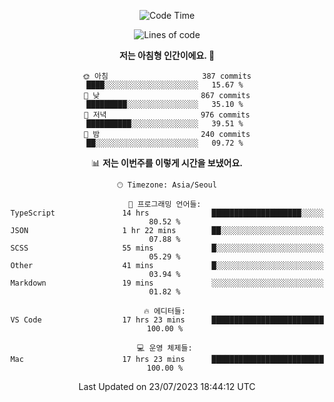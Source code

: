 <div align='center'>
 
<!--START_SECTION:waka-->
![Code Time](http://img.shields.io/badge/Code%20Time-2%2C836%20hrs%2046%20mins-blue)

![Lines of code](https://img.shields.io/badge/%EC%A0%80%EB%8A%94%20%EC%97%AC%ED%83%9C%EA%B9%8C%EC%A7%80%20-1.2%20million%20%EC%A4%84%EC%9D%98%20%EC%BD%94%EB%93%9C%EB%A5%BC%20%EC%9E%91%EC%84%B1%ED%96%88%EC%96%B4%EC%9A%94.-blue)

**저는 아침형 인간이에요. 🐤** 

```text
🌞 아침                     387 commits         ████░░░░░░░░░░░░░░░░░░░░░   15.67 % 
🌆 낮　                     867 commits         █████████░░░░░░░░░░░░░░░░   35.10 % 
🌃 저녁                     976 commits         ██████████░░░░░░░░░░░░░░░   39.51 % 
🌙 밤　                     240 commits         ██░░░░░░░░░░░░░░░░░░░░░░░   09.72 % 
```


📊 **저는 이번주를 이렇게 시간을 보냈어요.** 

```text
🕑︎ Timezone: Asia/Seoul

💬 프로그래밍 언어들: 
TypeScript               14 hrs              ████████████████████░░░░░   80.52 % 
JSON                     1 hr 22 mins        ██░░░░░░░░░░░░░░░░░░░░░░░   07.88 % 
SCSS                     55 mins             █░░░░░░░░░░░░░░░░░░░░░░░░   05.29 % 
Other                    41 mins             █░░░░░░░░░░░░░░░░░░░░░░░░   03.94 % 
Markdown                 19 mins             ░░░░░░░░░░░░░░░░░░░░░░░░░   01.82 % 

🔥 에디터들: 
VS Code                  17 hrs 23 mins      █████████████████████████   100.00 % 

💻 운영 체제들: 
Mac                      17 hrs 23 mins      █████████████████████████   100.00 % 
```


 Last Updated on 23/07/2023 18:44:12 UTC
<!--END_SECTION:waka-->
 </div>
<!---
Emewjin/Emewjin is a ✨ special ✨ repository because its `README.md` (this file) appears on your GitHub profile.
You can click the Preview link to take a look at your changes.
--->
